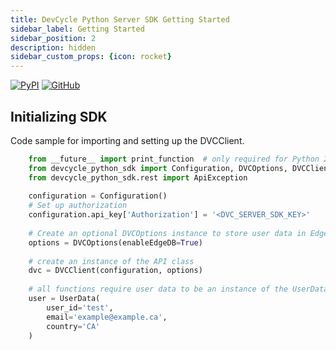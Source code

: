 ```yaml
---
title: DevCycle Python Server SDK Getting Started
sidebar_label: Getting Started
sidebar_position: 2
description: hidden
sidebar_custom_props: {icon: rocket}
---
```

[![PyPI](https://badgen.net/pypi/v/devcycle-python-server-sdk)](https://pypi.org/project/devcycle-python-server-sdk/)
[![GitHub](https://img.shields.io/github/stars/devcyclehq/python-server-sdk.svg?style=social&label=Star&maxAge=2592000)](https://github.com/DevCycleHQ/python-server-sdk)

## Initializing SDK 

Code sample for importing and setting up the DVCClient.

```python
    from __future__ import print_function  # only required for Python 2.x
    from devcycle_python_sdk import Configuration, DVCOptions, DVCClient, UserData, Event
    from devcycle_python_sdk.rest import ApiException
    
    configuration = Configuration()
    # Set up authorization
    configuration.api_key['Authorization'] = '<DVC_SERVER_SDK_KEY>'
    
    # Create an optional DVCOptions instance to store user data in EdgeDB
    options = DVCOptions(enableEdgeDB=True)
    
    # create an instance of the API class
    dvc = DVCClient(configuration, options)
    
    # all functions require user data to be an instance of the UserData class
    user = UserData(
        user_id='test',
        email='example@example.ca',
        country='CA'
    )
```

